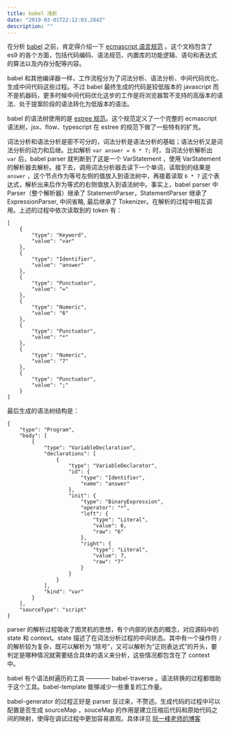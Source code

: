 ```yaml
---
title: babel 浅析
date: "2019-03-01T22:12:03.284Z"
description: ""
---
```


在分析 [babel](https://github.com/babel/babel) 之前，肯定得介绍一下 [ecmascript 语言规范](http://www.ecma-international.org/ecma-262/9.0/#sec-intro) 。这个文档包含了 es9 的各个方面，包括代码编码、语法规范、内置库的功能逻辑、语句和表达式的算法以及内存分配等内容。

babel 和其他编译器一样，工作流程分为了词法分析、语法分析、中间代码优化、生成中间代码这些过程。不过 babel 最终生成的代码是较低版本的 javascript 而不是机器码，更多时候中间代码优化这步的工作是将浏览器暂不支持的高版本的语法、处于提案阶段的语法转化为低版本的语法。

babel 的语法树使用的是 [estree 规范](https://github.com/estree/estree)。这个规范定义了一个完整的 ecmascript 语法树，jsx、flow、typescript 在 estree 的规范下做了一些特有的扩充。

词法分析和语法分析是密不可分的，词法分析是语法分析的基础；语法分析又是词法分析的动力和后继。比如解析 `var answer = 6 * 7;` 时，当词法分析解析出 `var` 后，babel parser 就判断到了这是一个 VarStatement ，使用 VarStatement 的解析器去解析。接下去，调用词法分析器去读下一个单词，读取到的结果是 `answer` ，这个节点作为等号左侧的值放入到语法树中，再接着读取 `6 * 7` 这个表达式，解析出来后作为等式的右侧值放入到语法树中。事实上，babel parser 中 Parser（整个解析器）继承了 StatementParser，StatementParser 继承了 ExpressionParser, 中间省略, 最后继承了 Tokenizer。在解析的过程中相互调用。上述的过程中依次读取到的 token 有：
```
[
    {
        "type": "Keyword",
        "value": "var"
    },
    {
        "type": "Identifier",
        "value": "answer"
    },
    {
        "type": "Punctuator",
        "value": "="
    },
    {
        "type": "Numeric",
        "value": "6"
    },
    {
        "type": "Punctuator",
        "value": "*"
    },
    {
        "type": "Numeric",
        "value": "7"
    },
    {
        "type": "Punctuator",
        "value": ";"
    }
]
```
最后生成的语法树结构是：
```
{
    "type": "Program",
    "body": [
        {
            "type": "VariableDeclaration",
            "declarations": [
                {
                    "type": "VariableDeclarator",
                    "id": {
                        "type": "Identifier",
                        "name": "answer"
                    },
                    "init": {
                        "type": "BinaryExpression",
                        "operator": "*",
                        "left": {
                            "type": "Literal",
                            "value": 6,
                            "raw": "6"
                        },
                        "right": {
                            "type": "Literal",
                            "value": 7,
                            "raw": "7"
                        }
                    }
                }
            ],
            "kind": "var"
        }
    ],
    "sourceType": "script"
}
```

parser 的解析过程吸收了图灵机的思想，有个内部的状态的概念，对应源码中的 state 和 context。state 描述了在词法分析过程的中间状态。其中有一个操作符 `/` 的解析较为复杂，既可以解析为 “除号”，又可以解析为“正则表达式”的开头，要判定是哪种情况就需要结合具体的语义来分析，这些情况都包含在了 context 中。

babel 有个语法树遍历的工具 ———— babel-traverse 。语法转换的过程都借助于这个工具。babel-template 能够减少一些重复的工作量。

babel-generator 的过程正好是 parser 反过来，不赘述。生成代码的过程中可以配置是否生成 sourceMap ，souceMap 的作用是建立压缩后代码和原始代码之间的映射，使得在调试过程中更加容易直观。具体详见 [阮一峰老师的博客](http://www.ruanyifeng.com/blog/2013/01/javascript_source_map.html)

